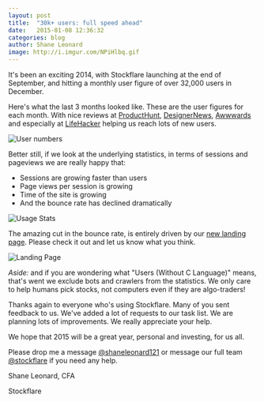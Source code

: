 ```yaml
---
layout: post
title:  "30k+ users: full speed ahead"
date:   2015-01-08 12:36:32
categories: blog
author: Shane Leonard
image: http://i.imgur.com/NPiHlbq.gif
---
```


It's been an exciting 2014, with Stockflare launching at the end of September, and hitting a monthly user figure of over 32,000 users in December. 

Here's what the last 3 months looked like. These are the user figures for each month. With nice reviews at [ProductHunt](http://www.producthunt.com/posts/stockflare), [DesignerNews](https://news.layervault.com/stories/40122-site-design-stockflares-new-landing-page), [Awwwards](http://www.awwwards.com/best-websites/stockflare/) and especially at [LifeHacker](http://twocents.lifehacker.com/stockflare-simplifies-stock-market-data-to-make-investi-1672035079) helping us reach lots of new users. 

![User numbers](/images/user-numbers-Dec-2014.png "User numbers")

Better still, if we look at the underlying statistics, in terms of sessions and pageviews we are really happy that:

* Sessions are growing faster than users
* Page views per session is growing
* Time of the site is growing
* And the bounce rate has declined dramatically

![Usage Stats](/images/Detailed-Stats-Dec-2014.png "Usage Stats")

The amazing cut in the bounce rate, is entirely driven by our [new landing page](https://stockflare.com/#landing). Please check it out and let us know what you think.

![Landing Page](/images/Landing-page-Dec-2014.png "Landing Page")

*Aside:* and if you are wondering what "Users (Without C Language)" means, that's went we exclude bots and crawlers from the statistics. We only care to help humans pick stocks, not computers even if they are algo-traders!

Thanks again to everyone who's using Stockflare. Many of you sent feedback to us. We've added a lot of requests to our task list. We are planning lots of improvements. We really appreciate your help.

We hope that 2015 will be a great year, personal and investing, for us all.

Please drop me a message [@shaneleonard121](https://twitter.com/shaneleonard121) or message our full team [@stockflare](https://twitter.com/stockflare) if you need any help. 

Shane Leonard, CFA

Stockflare